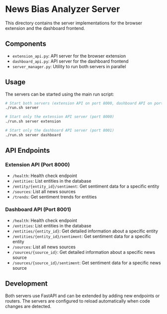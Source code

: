 # News Bias Analyzer Server

This directory contains the server implementations for the browser extension and the dashboard frontend.

## Components

- `extension_api.py`: API server for the browser extension
- `dashboard_api.py`: API server for the dashboard frontend
- `server_manager.py`: Utility to run both servers in parallel

## Usage

The servers can be started using the main run script:

```bash
# Start both servers (extension API on port 8000, dashboard API on port 8001)
./run.sh server

# Start only the extension API server (port 8000)
./run.sh server extension

# Start only the dashboard API server (port 8001)
./run.sh server dashboard
```

## API Endpoints

### Extension API (Port 8000)

- `/health`: Health check endpoint
- `/entities`: List entities in the database
- `/entity/{entity_id}/sentiment`: Get sentiment data for a specific entity
- `/sources`: List all news sources
- `/trends`: Get sentiment trends for entities

### Dashboard API (Port 8001)

- `/health`: Health check endpoint
- `/entities`: List entities in the database
- `/entities/{entity_id}`: Get detailed information about a specific entity
- `/entities/{entity_id}/sentiment`: Get sentiment data for a specific entity
- `/sources`: List all news sources
- `/sources/{source_id}`: Get detailed information about a specific news source
- `/sources/{source_id}/sentiment`: Get sentiment data for a specific news source

## Development

Both servers use FastAPI and can be extended by adding new endpoints or routers.
The servers are configured to reload automatically when code changes are detected.